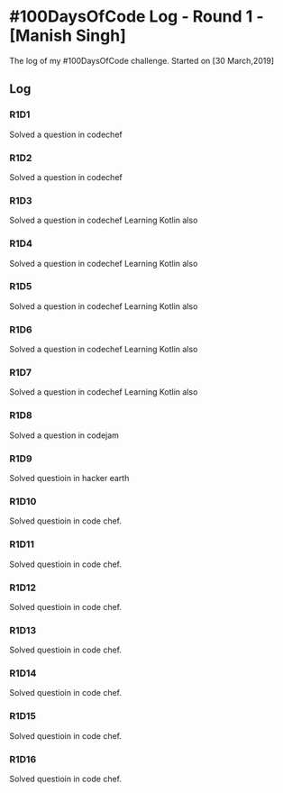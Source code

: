 # #100DaysOfCode Log - Round 1 - [Manish Singh]

The log of my #100DaysOfCode challenge. Started on [30 March,2019]
## Log

### R1D1 
Solved a question in codechef

### R1D2
Solved a question in codechef

### R1D3
Solved a question in codechef
Learning Kotlin also

### R1D4
Solved a question in codechef
Learning Kotlin also

### R1D5
Solved a question in codechef
Learning Kotlin also

### R1D6
Solved a question in codechef
Learning Kotlin also

### R1D7
Solved a question in codechef
Learning Kotlin also

### R1D8
Solved a question in codejam

### R1D9
Solved questioin in hacker earth


### R1D10
Solved questioin in code chef.


### R1D11
Solved questioin in code chef.


### R1D12
Solved questioin in code chef.


### R1D13
Solved questioin in code chef.


### R1D14
Solved questioin in code chef.


### R1D15
Solved questioin in code chef.


### R1D16
Solved questioin in code chef.
